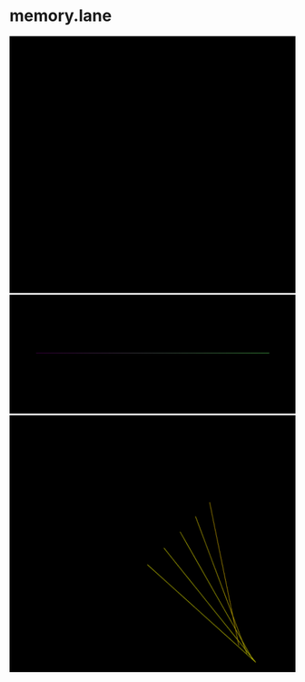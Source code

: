 # memory.lane

![](citygenerator.gif?raw=true)
![](waves.gif?raw=true)
![](colourfulllines.gif?raw=true)
